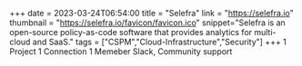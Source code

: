 +++
date = 2023-03-24T06:54:00
title = "Selefra"
link = "https://selefra.io"
thumbnail = "https://selefra.io/favicon/favicon.ico"
snippet="Selefra is an open-source policy-as-code software that provides analytics for multi-cloud and SaaS."
tags = ["CSPM","Cloud-Infrastructure","Security"]
+++
1 Project
1 Connection
1 Memeber
Slack, Community support
